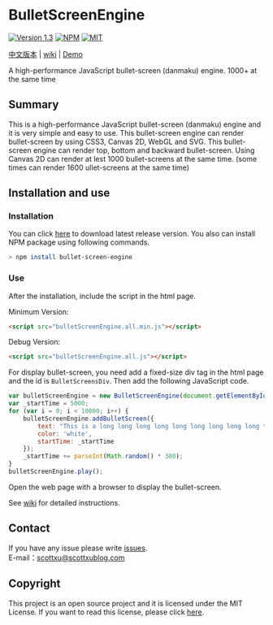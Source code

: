 # BulletScreenEngine
[![Version 1.3](https://img.shields.io/badge/version-1.3-brightgreen.svg?style=flat-square)](https://github.com/iamscottxu/BulletScreenEngine/releases/tag/v1.2)
[![NPM](https://img.shields.io/npm/v/bullet-screen-engine.svg?style=flat-square)](https://www.npmjs.com/package/bullet-screen-engine)
[![MIT](https://img.shields.io/github/license/mashape/apistatus.svg?style=flat-square)](https://github.com/iamscottxu/BulletScreenEngine/blob/master/LICENSE)

[中文版本](https://github.com/iamscottxu/BulletScreenEngine/blob/master/README.md) |
[wiki](https://github.com/iamscottxu/BulletScreenEngine/wiki) |
[Demo](https://iamscottxu.github.io/BulletScreenEngine/demo/bulletScreenEngineDemo.html)

A high-performance JavaScript bullet-screen (danmaku) engine. 1000+ at the same time

## Summary
This is a high-performance JavaScript bullet-screen (danmaku) engine and it is very simple and easy to use. This bullet-screen engine can render bullet-screen by using CSS3, Canvas 2D, WebGL and SVG. This bullet-screen engine can render top, bottom and backward bullet-screen. Using Canvas 2D can render at lest 1000 bullet-screens at the same time. (some times can render 1600 ullet-screens at the same time)

## Installation and use
### Installation
You can click [here](https://github.com/iamscottxu/BulletScreenEngine/releases/tag/v1.3) to download latest release version. You also can install NPM package using following commands.
```Bash
> npm install bullet-screen-engine
```

### Use
After the installation, include the script in the html page.

Minimum Version:
```Html
<script src="bulletScreenEngine.all.min.js"></script>
```
Debug Version:
```Html
<script src="bulletScreenEngine.all.js"></script>
```
For display bullet-screen, you need add a fixed-size div tag in the html page and the id is `BulletScreensDiv`. Then add the following JavaScript code.
```JavaScript
var bulletScreenEngine = new BulletScreenEngine(document.getElementById('BulletScreensDiv'));
var _startTime = 5000;
for (var i = 0; i < 10000; i++) {
    bulletScreenEngine.addBulletScreen({
        text: "This is a long long long long long long long long long test(^_^)",
        color: 'white',
        startTime: _startTime
    });
    _startTime += parseInt(Math.random() * 300);
}
bulletScreenEngine.play();
```
Open the web page with a browser to display the bullet-screen. 

See [wiki](https://github.com/iamscottxu/BulletScreenEngine/wiki) for detailed instructions.

## Contact
If you have any issue please write [issues](https://github.com/iamscottxu/BulletScreenEngine/issues).<br/>
E-mail：[scottxu@scottxublog.com](mailto:scottxu@scottxublog.com)

## Copyright
This project is an open source project and it is licensed under the MIT License. If you want to read this license, please click [here](https://github.com/iamscottxu/BulletScreenEngine/blob/master/LICENSE).